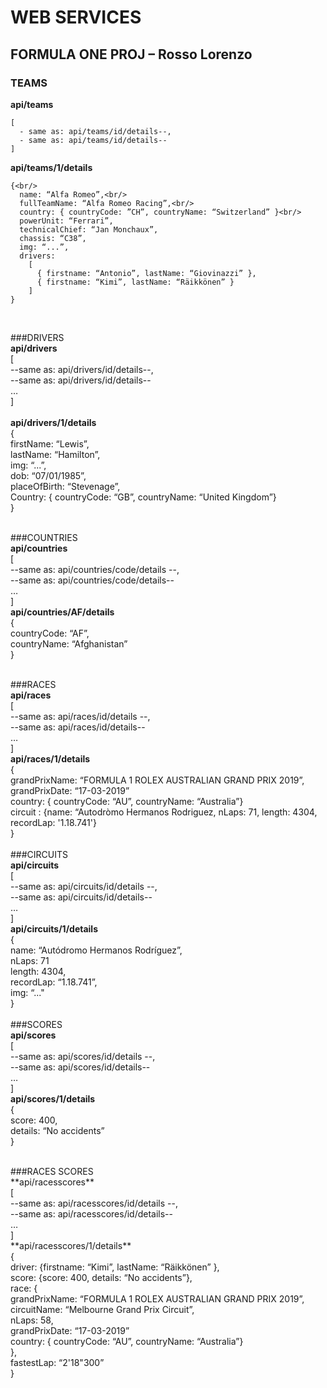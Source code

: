 # WEB SERVICES
## FORMULA ONE PROJ – Rosso Lorenzo

### TEAMS 
**api/teams**
```
[
  - same as: api/teams/id/details--,
  - same as: api/teams/id/details--
]
```
**api/teams/1/details**
```
{<br/>
  name: “Alfa Romeo”,<br/>
  fullTeamName: “Alfa Romeo Racing”,<br/>
  country: { countryCode: ”CH”, countryName: “Switzerland” }<br/>
  powerUnit: “Ferrari”,
  technicalChief: “Jan Monchaux”,
  chassis: “C38”,
  img: “...”,
  drivers:
    [
      { firstname: “Antonio”, lastName: “Giovinazzi” },
      { firstname: “Kimi”, lastName: “Räikkönen” }
    ]
}
```
<br/>

###DRIVERS<br/>
**api/drivers**<br/>
[<br/>
  --same as: api/drivers/id/details--,<br/>
  --same as: api/drivers/id/details--<br/>
  … <br/>
]<br/>
<br/>
**api/drivers/1/details**<br/>
{<br/>
  firstName: “Lewis”,<br/>
  lastName: “Hamilton”,<br/>
  img: “...”,<br/>
   dob: “07/01/1985”,<br/>
  placeOfBirth: “Stevenage”,<br/>
  Country: { countryCode: “GB”, countryName: “United Kingdom”}<br/>
}<br/>
<br/>

###COUNTRIES<br/>
**api/countries**<br/>
[<br/>
  --same as: api/countries/code/details --,<br/>
  --same as: api/countries/code/details--<br/>
  … <br/>
]<br/>
**api/countries/AF/details**<br/>
{<br/>
  countryCode: “AF”,<br/>
  countryName: “Afghanistan”<br/>
}<br/>
<br/>

###RACES<br/>
**api/races**<br/>
[<br/>
  --same as: api/races/id/details --,<br/>
  --same as: api/races/id/details--<br/>
  … <br/>
]<br/>
**api/races/1/details**<br/>
{<br/>
  grandPrixName: “FORMULA 1 ROLEX AUSTRALIAN GRAND PRIX 2019”,<br/>
  grandPrixDate: “17-03-2019”<br/>
  country: { countryCode: “AU”, countryName: “Australia”}<br/>
  circuit : {name: “Autodròmo Hermanos Rodriguez, nLaps: 71, length: 4304, recordLap: '1.18.741'}<br/>
}<br/>
<br/>
###CIRCUITS<br/>
**api/circuits**<br/>
[<br/>
  --same as: api/circuits/id/details --,<br/>
  --same as: api/circuits/id/details--<br/>
  … <br/>
]<br/>
**api/circuits/1/details**<br/>
{<br/>
  name: “Autódromo Hermanos Rodríguez”,<br/>
  nLaps: 71<br/>
  length: 4304,<br/>
  recordLap: “1.18.741”,<br/>
  img: “..."<br/>
}<br/>
<br/>
###SCORES<br/>
**api/scores**<br/>
[<br/>
  --same as: api/scores/id/details --,<br/>
  --same as: api/scores/id/details--<br/>
  … <br/>
]<br/>
**api/scores/1/details**<br/>
{<br/>
   score: 400,<br/>
   details: “No accidents”<br/>
}<br/>

<br/>
###RACES SCORES<br/>
**api/racesscores**<br/>
[<br/>
  --same as: api/racesscores/id/details --,<br/>
  --same as: api/racesscores/id/details--<br/>
  … <br/>
]<br/>
**api/racesscores/1/details**<br/>
{<br/>
  driver: {firstname: “Kimi”, lastName: “Räikkönen” },<br/>
  score: {score: 400, details: “No accidents”},<br/>
  race: {<br/>
  grandPrixName: “FORMULA 1 ROLEX AUSTRALIAN GRAND PRIX 2019”,<br/>
  circuitName: “Melbourne Grand Prix Circuit”,<br/>
  nLaps: 58,<br/>
  grandPrixDate: “17-03-2019”<br/>
  country: { countryCode: “AU”, countryName: “Australia”}<br/>
    },<br/>
fastestLap: “2'18"300”<br/>
}

